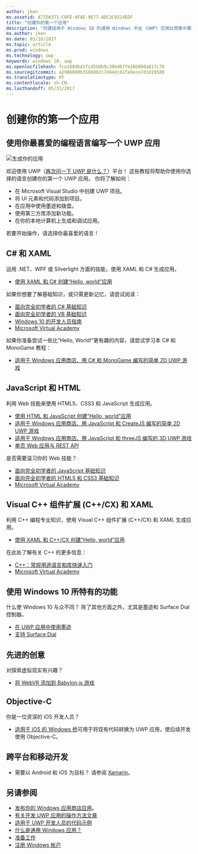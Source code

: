 ```yaml
---
author: jken
ms.assetid: A77DA371-C0FE-4FAE-9E77-ADC3C9314EDF
title: "创建你的第一个应用"
description: "创建适用于 Windows 10 的通用 Windows 平台 (UWP) 应用比想象中要更简单。"
ms.author: jken
ms.date: 03/16/2017
ms.topic: article
ms.prod: windows
ms.technology: uwp
keywords: windows 10, uwp
ms.openlocfilehash: fca180db42fcd5b8b9c30bd67fe2bb890a817c78
ms.sourcegitcommit: a2908889b3566882c7494dc81fa9ece7d1d19580
ms.translationtype: HT
ms.contentlocale: zh-CN
ms.lasthandoff: 05/31/2017
---
```

# <a name="create-your-first-app"></a>创建你的第一个应用

## <a name="write-a-uwp-app-using-your-favorite-programming-language"></a>使用你最喜爱的编程语言编写一个 UWP 应用

![生成你的应用](images/build-your-app.png)

欢迎使用 UWP（[再次问一下 UWP 是什么？](whats-a-uwp.md)）平台！ 这些教程将帮助你使用你选择的语言创建你的第一个 UWP 应用。 你将了解如何：

-   在 Microsoft Visual Studio 中创建 UWP 项目。
-   将 UI 元素和代码添加到项目。
-   在应用中使用墨迹和拨盘。
-   使用第三方库添加新功能。
-   在你的本地计算机上生成和调试应用。

若要开始操作，请选择你最喜爱的语言！

## <a name="c-and-xaml"></a>C# 和 XAML

运用 .NET、WPF 或 Silverlight 方面的技能，使用 XAML 和 C# 生成应用。

* [使用 XAML 和 C# 创建“Hello, world”应用](create-a-hello-world-app-xaml-universal.md)

如果你想要了解基础知识，或只需更新记忆，请尝试阅读：

* [面向完全初学者的 C# 基础知识](https://go.microsoft.com/fwlink/?linkid=850801)
* [面向完全初学者的 VB 基础知识](https://go.microsoft.com/fwlink/?linkid=850802)
* [Windows 10 的开发人员指南](https://go.microsoft.com/fwlink/?linkid=850804)
* [Microsoft Virtual Academy](http://www.microsoftvirtualacademy.com/)

如果你准备尝试一些比“Hello, World!”更有趣的内容，请尝试学习本 C# 和 MonoGame 教程：

* [适用于 Windows 应用商店、用 C# 和 MonoGame 编写的简单 2D UWP 游戏](get-started-tutorial-game-mg2d.md)

## <a name="javascript-and-html"></a>JavaScript 和 HTML

利用 Web 技能来使用 HTML5、CSS3 和 JavaScript 生成应用。

* [使用 HTML 和 JavaScript 创建“Hello, world”应用](create-a-hello-world-app-js-uwp.md)
* [适用于 Windows 应用商店、用 JavaScript 和 CreateJS 编写的简单 2D UWP 游戏](get-started-tutorial-game-js2d.md)
* [适用于 Windows 应用商店、用 JavaScript 和 threeJS 编写的 3D UWP 游戏](get-started-tutorial-game-js3d.md)
* [单页 Web 应用与 REST API](get-started-tutorial-fullstack-web-app.md)

是否需要温习你的 Web 技能？

* [面向完全初学者的 JavaScript 基础知识](http://www.microsoftvirtualacademy.com/training-courses/javascript-fundamentals-for-absolute-beginners)
* [面向完全初学者的 HTML5 和 CSS3 基础知识](http://www.microsoftvirtualacademy.com/training-courses/html5-css3-fundamentals-development-for-absolute-beginners)
* [Microsoft Virtual Academy](http://go.microsoft.com/fwlink/p/?LinkID=389916)

## <a name="visual-c-component-extensions-ccx-and-xaml"></a>Visual C++ 组件扩展 (C++/CX) 和 XAML

利用 C++ 编程专业知识，使用 Visual C++ 组件扩展 (C++/CX) 和 XAML 生成应用。

* [使用 XAML 和 C++/CX 创建“Hello, world”应用](create-a-basic-windows-10-app-in-cpp.md)

在此处了解有关 C++ 的更多信息：

* [C++：常规用途语言和库快速入门](http://www.microsoftvirtualacademy.com/training-courses/c-a-general-purpose-language-and-library-jump-start)
* [Microsoft Virtual Academy](http://go.microsoft.com/fwlink/p/?LinkID=389916)

## <a name="using-features-unique-to-windows-10"></a>使用 Windows 10 所特有的功能

什么使 Windows 10 与众不同？ 除了其他方面之外，尤其是墨迹和 Surface Dial 控制器。

* [在 UWP 应用中使用墨迹](ink-walkthrough.md)
* [支持 Surface Dial](radialcontroller-walkthrough.md)

## <a name="cutting-edge-ideas"></a>先进的创意

对探索虚拟现实有兴趣？

* [将 WebVR 添加到 Babylon.js 游戏](adding-webvr-to-a-babylonjs-game.md)

## <a name="objective-c"></a>Objective-C

你是一位资深的 iOS 开发人员？ 

* [适用于 iOS 的 Windows 桥](https://developer.microsoft.com/windows/bridges/ios)可用于将现有代码转换为 UWP 应用，使后续开发使用 Objective-C。


## <a name="cross-platform-and-mobile-development"></a>跨平台和移动开发

* 需要以 Android 和 iOS 为目标？ 请参阅 [Xamarin](https://www.xamarin.com)。

## <a name="see-also"></a>另请参阅

* [发布你的 Windows 应用商店应用](https://developer.microsoft.com/store/publish-apps)。
* [有关开发 UWP 应用的操作方法文章](https://developer.microsoft.com/windows/apps/develop)
* [适用于 UWP 开发人员的代码示例](https://developer.microsoft.com/windows/samples)
* [什么是通用 Windows 应用？](whats-a-uwp.md)
* [准备工作](get-set-up.md)
* [注册 Windows 帐户](sign-up.md)

